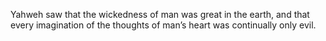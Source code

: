 Yahweh saw that the wickedness of man was great in the earth, and that every imagination of the thoughts of man’s heart was continually only evil.